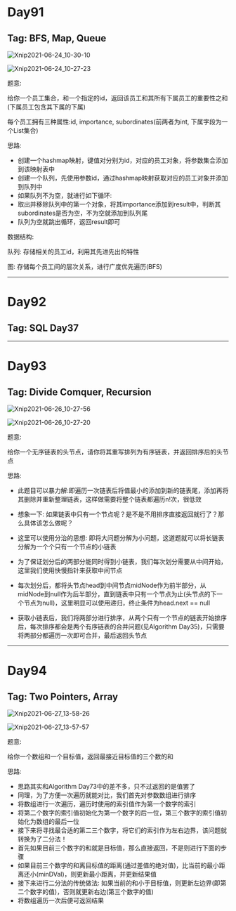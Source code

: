 # Day91

## Tag: BFS, Map, Queue



![Xnip2021-06-24_10-30-10](Algorithem/Xnip2021-06-24_10-30-10.jpg)



![Xnip2021-06-24_10-27-23](Algorithem/Xnip2021-06-24_10-27-23.jpg)



题意:

给你一个员工集合，和一个指定的id，返回该员工和其所有下属员工的重要性之和(下属员工包含其下属的下属)

每个员工拥有三种属性:id, importance, subordinates(前两者为int, 下属字段为一个List<Integer>集合)





思路:

- 创建一个hashmap映射，键值对分别为id，对应的员工对象，将参数集合添加到该映射表中
- 创建一个<Integer>队列，先使用参数id，通过hashmap映射获取对应的员工对象并添加到队列中
- 如果队列不为空，就进行如下循环:
- 取出并移除队列中的第一个对象，将其importance添加到result中，判断其subordinates是否为空，不为空就添加到队列尾
- 队列为空就跳出循环，返回result即可





数据结构:

队列: 存储相关的员工id，利用其先进先出的特性

图: 存储每个员工间的层次关系，进行广度优先遍历(BFS)

****













# Day92

## Tag: SQL Day37

****















# Day93

## Tag: Divide Comquer, Recursion



![Xnip2021-06-26_10-27-56](Algorithem/Xnip2021-06-26_10-27-56.jpg)



![Xnip2021-06-26_10-27-20](Algorithem/Xnip2021-06-26_10-27-20.jpg)



题意:

给你一个无序链表的头节点，请你将其重写排列为有序链表，并返回排序后的头节点





思路:

- 此题目可以暴力解:即遍历一次链表后将值最小的添加到新的链表尾，添加再将其删除并重新整理链表，这样做需要将整个链表都遍历n!次，很低效



- 想象一下: 如果链表中只有一个节点呢？是不是不用排序直接返回就行了？那么具体该怎么做呢？
- 这里可以使用分治的思想: 即将大问题分解为小问题，这道题就可以将长链表分解为一个个只有一个节点的小链表
- 为了保证划分后的两部分能同时得到小链表，我们每次划分需要从中间开始，这里我们使用快慢指针来获取中间节点
- 每次划分后，都将头节点head到中间节点midNode作为前半部分，从midNode到null作为后半部分，直到链表中只有一个节点为止(头节点的下一个节点为null)，这里明显可以使用递归，终止条件为head.next == null
- 获取小链表后，我们将两部分进行排序，从两个只有一个节点的链表开始排序后，每次排序都会是两个有序链表的合并问题(见Algorithm Day35)，只需要将两部分都遍历一次即可合并，最后返回头节点

****









# Day94

## Tag: Two Pointers, Array



![Xnip2021-06-27_13-58-26](Algorithem/Xnip2021-06-27_13-58-26.jpg)



![Xnip2021-06-27_13-57-57](Algorithem/Xnip2021-06-27_13-57-57.jpg)





题意:

给你一个数组和一个目标值，返回最接近目标值的三个数的和





思路:

- 思路其实和Algorithm Day73中的差不多，只不过返回的是值罢了
- 同理，为了方便一次遍历就能对比，我们首先对参数数组进行排序
- 将数组进行一次遍历，遍历时使用的索引值作为第一个数字的索引
- 将第二个数字的索引值初始化为第一个数字的后一位，第三个数字的索引值初始化为数组的最后一位
- 接下来将寻找最合适的第二三个数字，将它们的索引作为左右边界，该问题就转换为了二分法！
- 首先如果目前三个数字的和就是目标值，那么直接返回，不是则进行下面的步骤
- 如果目前三个数字的和离目标值的距离(通过差值的绝对值)，比当前的最小距离还小(minDVal)，则更新最小距离，并更新结果值
- 接下来进行二分法的传统做法: 如果当前的和小于目标值，则更新左边界(即第二个数字的值)，否则就更新右边(第三个数字的值)
- 将数组遍历一次后便可返回结果

















